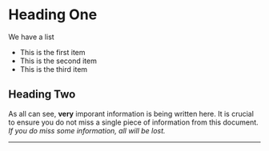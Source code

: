 # Heading One

We have a list
- This is the first item 
- This is the second item 
- This is the third item

## Heading Two

As all can see, **very** imporant information is being written here. It is crucial to ensure you do not miss a single piece of information from this document. _If you do miss some information, all will be lost._

---
